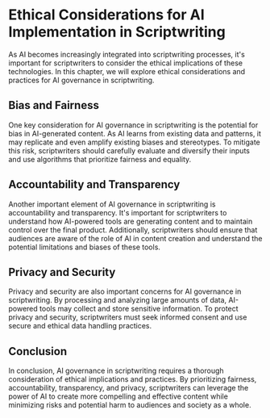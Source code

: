 Ethical Considerations for AI Implementation in Scriptwriting
====================================================================================================================

As AI becomes increasingly integrated into scriptwriting processes, it's important for scriptwriters to consider the ethical implications of these technologies. In this chapter, we will explore ethical considerations and practices for AI governance in scriptwriting.

Bias and Fairness
-----------------

One key consideration for AI governance in scriptwriting is the potential for bias in AI-generated content. As AI learns from existing data and patterns, it may replicate and even amplify existing biases and stereotypes. To mitigate this risk, scriptwriters should carefully evaluate and diversify their inputs and use algorithms that prioritize fairness and equality.

Accountability and Transparency
-------------------------------

Another important element of AI governance in scriptwriting is accountability and transparency. It's important for scriptwriters to understand how AI-powered tools are generating content and to maintain control over the final product. Additionally, scriptwriters should ensure that audiences are aware of the role of AI in content creation and understand the potential limitations and biases of these tools.

Privacy and Security
--------------------

Privacy and security are also important concerns for AI governance in scriptwriting. By processing and analyzing large amounts of data, AI-powered tools may collect and store sensitive information. To protect privacy and security, scriptwriters must seek informed consent and use secure and ethical data handling practices.

Conclusion
----------

In conclusion, AI governance in scriptwriting requires a thorough consideration of ethical implications and practices. By prioritizing fairness, accountability, transparency, and privacy, scriptwriters can leverage the power of AI to create more compelling and effective content while minimizing risks and potential harm to audiences and society as a whole.
